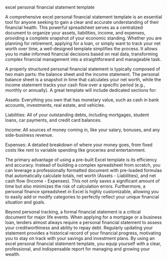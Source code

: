 excel personal financial statement template


A comprehensive excel personal financial statement template is an essential tool for anyone seeking to gain a clear and accurate understanding of their financial health. This powerful spreadsheet serves as a centralized document to organize your assets, liabilities, income, and expenses, providing a complete snapshot of your economic standing. Whether you are planning for retirement, applying for a loan, or simply want to track your net worth over time, a well-designed template simplifies the process. It allows you to make informed financial decisions based on real data, transforming complex financial management into a straightforward and manageable task.



A properly structured personal financial statement is typically composed of two main parts: the balance sheet and the income statement. The personal balance sheet is a snapshot in time that calculates your net worth, while the income statement tracks your cash flow over a specific period (e.g., monthly or annually). A great template will include dedicated sections for:



  
Assets: Everything you own that has monetary value, such as cash in bank accounts, investments, real estate, and vehicles.

  
Liabilities: All of your outstanding debts, including mortgages, student loans, car payments, and credit card balances.

  
Income: All sources of money coming in, like your salary, bonuses, and any side-business revenue.

  
Expenses: A detailed breakdown of where your money goes, from fixed costs like rent to variable spending like groceries and entertainment.





The primary advantage of using a pre-built Excel template is its efficiency and accuracy. Instead of building a complex spreadsheet from scratch, you can leverage a professionally formatted document with pre-loaded formulas that automatically calculate totals, net worth (Assets - Liabilities), and net cash flow (Income - Expenses). This not only saves a significant amount of time but also minimizes the risk of calculation errors. Furthermore, a personal finance spreadsheet in Excel is highly customizable, allowing you to easily add or modify categories to perfectly reflect your unique financial situation and goals.



Beyond personal tracking, a formal financial statement is a critical document for major life events. When applying for a mortgage or a business loan, lenders almost always require a personal financial statement to assess your creditworthiness and ability to repay debt. Regularly updating your statement provides a historical record of your financial progress, motivating you to stay on track with your savings and investment plans. By using an excel personal financial statement template, you equip yourself with a clear, professional, and indispensable report for managing and growing your wealth.
